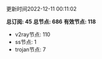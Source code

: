 更新时间2022-12-11 00:11:02

**总订阅: 45**
**总节点: 686**
**有效节点: 118**
- v2ray节点: 110
- ss节点: 1
- trojan节点: 7
